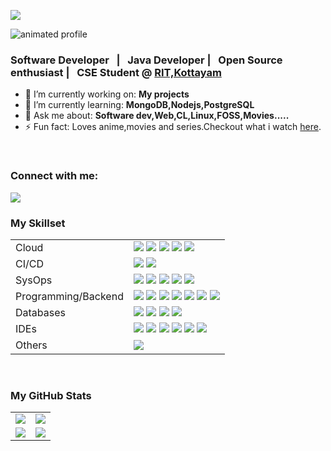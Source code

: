 ![](https://komarev.com/ghpvc/?username=allenthomas01&style=flat-square&label=Profile+Impressions)


![animated profile](https://github.com/allenthomas01/allenthomas01/assets/82997175/dd0d1495-b353-4541-9f7f-0cbc2702af5d)


### Software Developer &nbsp; | &nbsp; Java Developer | &nbsp; Open Source enthusiast | &nbsp; CSE Student @ <a href="http://www.rit.ac.in/">RIT,Kottayam</a>

- 🔭 I’m currently working on: __My projects__ 
- 🌱 I’m currently learning: __MongoDB,Nodejs,PostgreSQL__
- 💬 Ask me about: __Software dev,Web,CL,Linux,FOSS,Movies.....__
- ⚡ Fun fact: Loves anime,movies and series.Checkout what i watch [here](https://trakt.tv/users/w1z4rd1141).

<br/>
<!-- commenting out this part ..........................................
<table>
  <tr>
        <th>My Website</th>
        <th>My Resume</th>
    </tr>

    <tr>    
        <td>
            <a href=""><img src="https://img.shields.io/badge/website-%2311AB00?style=for-the-badge&logo=About.me&logoColor=white" /></a>
        </td>
        <td>
            <a href=""><img src="https://img.shields.io/badge/resume-%2311AB00?style=for-the-badge&logo=cv&logoColor=white" /></a>
        </td>
    </tr>
</table>
-->


### Connect with me:

<a href="https://www.linkedin.com/in/allenthomas01/"><img src="https://img.shields.io/badge/LinkedIn-0077B5?style=for-the-badge&logo=linkedin&logoColor=white"  /></a>

### My Skillset

<table>
    <tr>
        <td>Cloud </td>
        <td>
            <a href=""><img src="https://img.shields.io/badge/Google_Cloud-4285F4?style=for-the-badge&logo=google-cloud&logoColor=white"  /></a>
            <a href=""><img src="https://img.shields.io/badge/Heroku-430098?style=for-the-badge&logo=heroku&logoColor=white"  /></a>
            <a href=""><img src="https://img.shields.io/badge/Amazon_AWS-FF9900?style=for-the-badge&logo=amazonaws&logoColor=white"  /></a>
            <a href=""><img src="https://img.shields.io/badge/GitHub_Actions-2088FF?style=for-the-badge&logo=github-actions&logoColor=white"  /></a>
            <a href=""><img src="https://img.shields.io/badge/IBM%20Cloud-1261FE?style=for-the-badge&logo=IBM%20Cloud&logoColor=white"  /></a>
        </td>
    </tr>
    <tr>
        <td>CI/CD</td>
        <td>
            <a href=""><img src="https://img.shields.io/badge/Jenkins-D24939?style=for-the-badge&logo=Jenkins&logoColor=white" /></a>
            <a href=""><img src="https://img.shields.io/badge/GitHub-100000?style=for-the-badge&logo=github&logoColor=white"/></a>
        </td>
    </tr>
    <tr>
        <td>SysOps</td>
        <td>
            <a href=""><img src="https://img.shields.io/badge/docker-%230db7ed.svg?style=for-the-badge&logo=docker&logoColor=white"  /></a>
            <a href=""><img src="https://img.shields.io/badge/kubernetes-%23326ce5.svg?style=for-the-badge&logo=kubernetes&logoColor=white"  /></a>
            <a href=""><img src="https://img.shields.io/badge/Linux-FCC624?style=for-the-badge&logo=linux&logoColor=black"  /></a>
            <a href=""><img src="https://img.shields.io/badge/Ubuntu-E95420?style=for-the-badge&logo=ubuntu&logoColor=white"  /></a>
            <a href=""><img src="https://img.shields.io/badge/Shell_Script-121011?style=for-the-badge&logo=gnu-bash&logoColor=white"  /></a>
        </td>
    </tr>
    <tr>
        <td>Programming/Backend</td>
        <td>
            <a href=""><img src="https://img.shields.io/badge/Java-ED8B00?style=for-the-badge&logo=openjdk&logoColor=white"  /></a>
            <a href=""><img src="https://img.shields.io/badge/Spring-6DB33F?style=for-the-badge&logo=spring&logoColor=white"  /></a>
            <a href=""><img src="https://img.shields.io/badge/Python-14354C?style=for-the-badge&logo=python&logoColor=white"  /></a>
            <a href=""><img src="https://img.shields.io/badge/JavaScript-F7DF1E?style=for-the-badge&logo=JavaScript&logoColor=black"  /></a>
            <a href=""><img src="https://img.shields.io/badge/Node.js-43853D?style=for-the-badge&logo=node.js&logoColor=white"  /></a>
            <a href=""><img src="https://img.shields.io/badge/Django-092E20?style=for-the-badge&logo=django&logoColor=white"  /></a>
            <a href=""><img src="https://img.shields.io/badge/C%2B%2B-00599C?style=for-the-badge&logo=c%2B%2B&logoColor=white"  /></a>
        </td>
    </tr>
    <tr>
        <td>Databases</td>
        <td>
            <a href=""><img src="https://img.shields.io/badge/MongoDB-4EA94B?style=for-the-badge&logo=mongodb&logoColor=white"  /></a>
            <a href=""><img src="https://img.shields.io/badge/MySQL-00000F?style=for-the-badge&logo=mysql&logoColor=white"  /></a>
            <a href=""><img src="https://img.shields.io/badge/Oracle-F80000?style=for-the-badge&logo=oracle&logoColor=white"  /></a>
            <a href=""><img src="https://img.shields.io/badge/PostgreSQL-316192?style=for-the-badge&logo=postgresql&logoColor=white"  /></a>
        </td>
    </tr>
    <tr>
        <td>IDEs</td>
        <td>
            <a href=""><img src="https://img.shields.io/badge/Visual_Studio_Code-0078D4?style=for-the-badge&logo=visual%20studio%20code&logoColor=white"  /></a>
            <a href=""><img src="https://img.shields.io/badge/PyCharm-000000.svg?&style=for-the-badge&logo=PyCharm&logoColor=white"  /></a>
            <a href=""><img src="https://img.shields.io/badge/IntelliJ_IDEA-000000.svg?style=for-the-badge&logo=intellij-idea&logoColor=white"  /></a>
            <a href=""><img src="https://img.shields.io/badge/Atom-66595C?style=for-the-badge&logo=Atom&logoColor=white"  /></a>
            <a href=""><img src="https://img.shields.io/badge/replit-667881?style=for-the-badge&logo=replit&logoColor=white" /></a>
             <a href=""><img src="https://img.shields.io/badge/VIM-%2311AB00.svg?&style=for-the-badge&logo=vim&logoColor=white" /></a>
        </td>
    </tr>
    <tr>
        <td>Others</td>
        <td>
            <a href=""><img src="https://img.shields.io/badge/GIT-E44C30?style=for-the-badge&logo=git&logoColor=white"  /></a>
        </td>
    </tr>
</table>


<br/>

### My GitHub Stats

<table>
    <tr>
        <td>
            <img src="https://github-profile-trophy.vercel.app/?username=allenthomas01&theme=tokyonight&row=3&column=4&no-bg=true"/>
        </td>
        <td>
            <img src="https://github-readme-streak-stats.herokuapp.com/?user=allenthomas01&theme=tokyonight"/>
        </td> 
    </tr>
    <tr>
        <td>
            <img src="https://github-readme-stats.vercel.app/api?username=allenthomas01&count_private=true&show_icons=true&theme=tokyonight&rank_icon=percentile"/>
        </td>
        <td>
            <img src="https://github-readme-stats.vercel.app/api/top-langs/?username=allenthomas01&theme=tokyonight&langs_count=10&layout=compact&hide=jupyter%20notebook,dart,html,css"/>
        </td>
    </tr>
</table>





